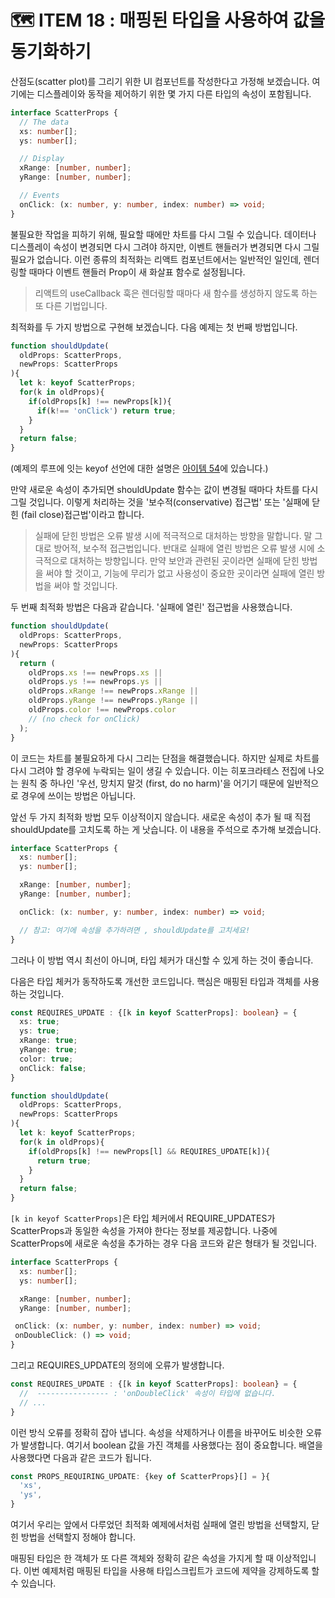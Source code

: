 #  🗺️ ITEM 18 : 매핑된 타입을 사용하여 값을 동기화하기

산점도(scatter plot)를 그리기 위한 UI 컴포넌트를 작성한다고 가정해 보겠습니다.
여기에는 디스플레이와 동작을 제어하기 위한 몇 가지 다른 타입의 속성이 포함됩니다.

```ts
interface ScatterProps {
  // The data
  xs: number[];
  ys: number[];

  // Display
  xRange: [number, number];
  yRange: [number, number];

  // Events
  onClick: (x: number, y: number, index: number) => void;
}
```

불필요한 작업을 피하기 위해, 필요할 때에만 차트를 다시 그릴 수 있습니다.
데이터나 디스플레이 속성이 변경되면 다시 그려야 하지만, 이벤트 핸들러가 변경되면 다시 그릴 필요가 없습니다.
이런 종류의 최적화는 리액트 컴포넌트에서는 일반적인 일인데, 렌더링할 때마다 이벤트 핸들러 Prop이 새 화살표 함수로 설정됩니다.

> 리액트의 useCallback 훅은 렌더링할 때마다 새 함수를 생성하지 않도록 하는 또 다른 기법입니다.

최적화를 두 가지 방법으로 구현해 보겠습니다. 
다음 예제는 첫 번째 방법입니다.

```ts
function shouldUpdate(
  oldProps: ScatterProps,
  newProps: ScatterProps
){
  let k: keyof ScatterProps;
  for(k in oldProps){
    if(oldProps[k] !== newProps[k]){
      if(k!== 'onClick') return true;
    }
  }
  return false;
}
```

(예제의 루프에 잇는 keyof 선언에 대한 설명은 [아이템 54](https://github.com/Pyotato/effective_typescript/blob/item54/README.md)에 있습니다.)

만약 새로운 속성이 추가되면 shouldUpdate 함수는 값이 변경될 때마다 차트를 다시 그릴 것입니다. 
이렇게 처리하는 것을 '보수적(conservative) 접근법' 또는 '실패에 닫힌 (fail close)접근법'이라고 합니다.

> 실패에 닫힌 방법은 오류 발생 시에 적극적으로 대처하는 방향을 말합니다.
> 말 그대로 방어적, 보수적 접근법입니다.
> 반대로 실패에 열린 방법은 오류 발생 시에 소극적으로 대처하는 방향입니다.
> 만약 보안과 관련된 곳이라면 실패에 닫힌 방법을 써야 할 것이고, 기능에 무리가 없고 사용성이 중요한 곳이라면 실패에 열린 방법을 써야 할 것입니다.

두 번째 최적화 방법은 다음과 같습니다.
'실패에 열린' 접근법을 사용했습니다.

```ts
function shouldUpdate(
  oldProps: ScatterProps,
  newProps: ScatterProps
){
  return (
    oldProps.xs !== newProps.xs ||
    oldProps.ys !== newProps.ys ||
    oldProps.xRange !== newProps.xRange ||
    oldProps.yRange !== newProps.yRange ||
    oldProps.color !== newProps.color
    // (no check for onClick) 
  );
}
```

이 코드는 차트를 불필요하게 다시 그리는 단점을 해결했습니다.
하지만 실제로 차트를 다시 그려야 할 경우에 누락되는 일이 생길 수 있습니다.
이는 히포크라테스 전집에 나오는 원칙 중 하나인 '우선, 망치지 말것 (first, do no harm)'을 어기기 때문에 일반적으로 경우에 쓰이는 방법은 아닙니다.

앞선 두 가지 최적화 방법 모두 이상적이지 않습니다.
새로운 속성이 추가 될 때 직접 shouldUpdate를 고치도록 하는 게 낫습니다. 
이 내용을 주석으로 추가해 보겠습니다.

```ts
interface ScatterProps {
  xs: number[];
  ys: number[];

  xRange: [number, number];
  yRange: [number, number];

  onClick: (x: number, y: number, index: number) => void;

  // 참고: 여기에 속성을 추가하려면 , shouldUpdate를 고치세요!
}
```

그러나 이 방법 역시 최선이 아니며, 타입 체커가 대신할 수 있게 하는 것이 좋습니다.

다음은 타입 체커가 동작하도록 개선한 코드입니다.
핵심은 매핑된 타입과 객체를 사용하는 것입니다. 

```ts
const REQUIRES_UPDATE : {[k in keyof ScatterProps]: boolean} = {
  xs: true;
  ys: true;
  xRange: true;
  yRange: true;
  color: true;
  onClick: false;
}

function shouldUpdate(
  oldProps: ScatterProps,
  newProps: ScatterProps
){
  let k: keyof ScatterProps;
  for(k in oldProps){
    if(oldProps[k] !== newProps[l] && REQUIRES_UPDATE[k]){
      return true;
    }
  }
  return false;
}

```

`[k in keyof ScatterProps]`은 타입 체커에서 REQUIRE_UPDATES가 ScatterProps과 동일한 속성을 가져야 한다는 정보를 제공합니다.
나중에 ScatterProps에 새로운 속성을 추가하는 경우 다음 코드와 같은 형태가 될 것입니다.

```ts
interface ScatterProps {
  xs: number[];
  ys: number[];

  xRange: [number, number];
  yRange: [number, number];

 onClick: (x: number, y: number, index: number) => void;
 onDoubleClick: () => void;
}
```

그리고 REQUIRES_UPDATE의 정의에 오류가 발생합니다.

```ts
const REQUIRES_UPDATE : {[k in keyof ScatterProps]: boolean} = {
  //  ---------------- : 'onDoubleClick' 속성이 타입에 없습니다.
  // ...
}
```

이런 방식 오류를 정확히 잡아 냅니다. 속성을 삭제하거나 이름을 바꾸어도 비슷한 오류가 발생합니다.
여기서 boolean 값을 가진 객체를 사용했다는 점이 중요합니다.
배열을 사용했다면 다음과 같은 코드가 됩니다.

```ts
const PROPS_REQUIRING_UPDATE: {key of ScatterProps}[] = }{
  'xs',
  'ys',
}
```

여기서 우리는 앞에서 다루었던 최적화 예제에서처럼 실패에 열린 방법을 선택할지, 닫힌 방법을 선택할지 정해야 합니다.

매핑된 타입은 한 객체가 또 다른 객체와 정확히 같은 속성을 가지게 할 때 이상적입니다.
이번 예제처럼 매핑된 타입을 사용해 타입스크립트가 코드에 제약을 강제하도록 할 수 있습니다.


